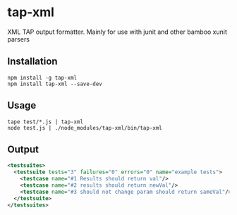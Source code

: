 # tap-xml

XML TAP output formatter. Mainly for use with junit and other bamboo xunit parsers

## Installation

~~~ text
npm install -g tap-xml
npm install tap-xml --save-dev
~~~

## Usage

~~~ text
tape test/*.js | tap-xml
node test.js | ./node_modules/tap-xml/bin/tap-xml
~~~

## Output

```xml
<testsuites>
  <testsuite tests="3" failures="0" errors="0" name="example tests">
    <testcase name="#1 Results should return val"/>
    <testcase name="#2 results should return newVal"/>
    <testcase name="#3 should not change param should return sameVal"/>
  </testsuite>
</testsuites>
```
